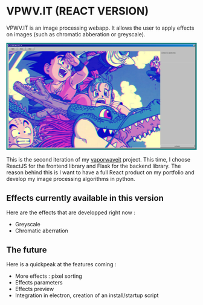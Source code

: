 # VPWV.IT (REACT VERSION)
VPWV.IT is an image processing webapp. It allows the user to apply effects on images (such as chromatic abberation or greyscale).

![VAPORWAVE.IT](res/vaporwaveit.png)

This is the second iteration of my [vaporwaveit](https://github.com/olivercrush/vaporwaveit) project. This time, I choose ReactJS for the frontend library and Flask for the backend library. The reason behind this is I want to have a full React product on my portfolio and develop my image processing algorithms in python.

## Effects currently available in this version
Here are the effects that are developped right now :
- Greyscale
- Chromatic aberration

## The future
Here is a quickpeak at the features coming :
- More effects : pixel sorting
- Effects parameters
- Effects preview
- Integration in electron, creation of an install/startup script
